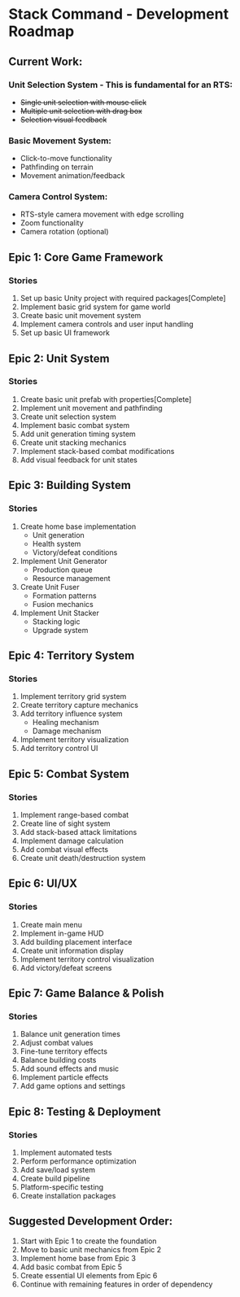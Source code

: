 # Stack Command - Development Roadmap
## Current Work: 
### Unit Selection System - This is fundamental for an RTS:

- ~~Single unit selection with mouse click~~
- ~~Multiple unit selection with drag box~~
- ~~Selection visual feedback~~


### Basic Movement System:

- Click-to-move functionality
- Pathfinding on terrain
- Movement animation/feedback


### Camera Control System:

- RTS-style camera movement with edge scrolling
- Zoom functionality
- Camera rotation (optional)

## Epic 1: Core Game Framework
### Stories
1. Set up basic Unity project with required packages[Complete]
2. Implement basic grid system for game world
3. Create basic unit movement system
4. Implement camera controls and user input handling
5. Set up basic UI framework

## Epic 2: Unit System
### Stories
1. Create basic unit prefab with properties[Complete]
2. Implement unit movement and pathfinding
3. Create unit selection system
4. Implement basic combat system
5. Add unit generation timing system
6. Create unit stacking mechanics
7. Implement stack-based combat modifications
8. Add visual feedback for unit states

## Epic 3: Building System
### Stories
1. Create home base implementation
   - Unit generation
   - Health system
   - Victory/defeat conditions
2. Implement Unit Generator
   - Production queue
   - Resource management
3. Create Unit Fuser
   - Formation patterns
   - Fusion mechanics
4. Implement Unit Stacker
   - Stacking logic
   - Upgrade system

## Epic 4: Territory System
### Stories
1. Implement territory grid system
2. Create territory capture mechanics
3. Add territory influence system
   - Healing mechanism
   - Damage mechanism
4. Implement territory visualization
5. Add territory control UI

## Epic 5: Combat System
### Stories
1. Implement range-based combat
2. Create line of sight system
3. Add stack-based attack limitations
4. Implement damage calculation
5. Add combat visual effects
6. Create unit death/destruction system

## Epic 6: UI/UX
### Stories
1. Create main menu
2. Implement in-game HUD
3. Add building placement interface
4. Create unit information display
5. Implement territory control visualization
6. Add victory/defeat screens

## Epic 7: Game Balance & Polish
### Stories
1. Balance unit generation times
2. Adjust combat values
3. Fine-tune territory effects
4. Balance building costs
5. Add sound effects and music
6. Implement particle effects
7. Add game options and settings

## Epic 8: Testing & Deployment
### Stories
1. Implement automated tests
2. Perform performance optimization
3. Add save/load system
4. Create build pipeline
5. Platform-specific testing
6. Create installation packages

## Suggested Development Order:
1. Start with Epic 1 to create the foundation
2. Move to basic unit mechanics from Epic 2
3. Implement home base from Epic 3
4. Add basic combat from Epic 5
5. Create essential UI elements from Epic 6
6. Continue with remaining features in order of dependency